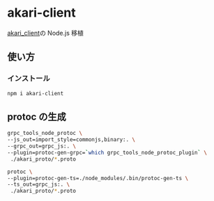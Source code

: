 # akari-client

[akari_client](https://akarigroup.github.io/docs/source/sdk_reference/akari_client.html)の Node.js 移植

## 使い方

### インストール

```bash
npm i akari-client
```

## protoc の生成

```bash
grpc_tools_node_protoc \
--js_out=import_style=commonjs,binary:. \
--grpc_out=grpc_js:. \
--plugin=protoc-gen-grpc=`which grpc_tools_node_protoc_plugin` \
 ./akari_proto/*.proto

protoc \
--plugin=protoc-gen-ts=./node_modules/.bin/protoc-gen-ts \
--ts_out=grpc_js:. \
 ./akari_proto/*.proto
```
